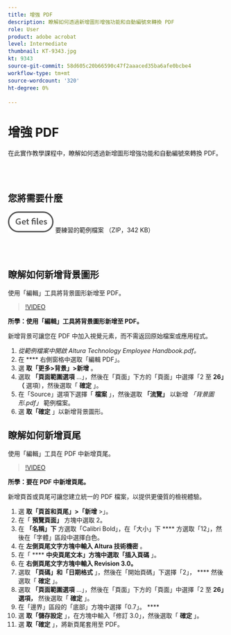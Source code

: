 ```yaml
---
title: 增強 PDF
description: 瞭解如何透過新增圖形增強功能和自動編號來轉換 PDF
role: User
product: adobe acrobat
level: Intermediate
thumbnail: KT-9343.jpg
kt: 9343
source-git-commit: 58d605c20b66590c47f2aaaced35ba6afe0bcbe4
workflow-type: tm+mt
source-wordcount: '320'
ht-degree: 0%

---
```


# 增強 PDF

在此實作教學課程中，瞭解如何透過新增圖形增強功能和自動編號來轉換 PDF。

<br> 

## 您將需要什麼

[![取得檔案 ](../assets/Getfiles.png)](../assets/Enhance.zip)
要練習的範例檔案 （ZIP，342 KB）

<br> 

## 瞭解如何新增背景圖形

使用「編輯」工具將背景圖形新增至 PDF。

>[!VIDEO](https://video.tv.adobe.com/v/338746?hidetitle=true)

**所學：使用「編輯」工具將背景圖形新增至 PDF。**

新增背景可讓您在 PDF 中加入視覺元素，而不需返回原始檔案或應用程式。

1. *從範例檔案中開啟 Altura Technology Employee Handbook.pdf。*
1. 在 **** 右側窗格中選取「編輯 PDF」。
1. 選 **取「更多>背景」>新增** 。
1. 選取 **「頁面範圍選項** ...」，然後在「頁面」下方的「頁面」中選擇「2 至 **26」（** 選項），然後選取「 **確定** 」。
1. 在「Source」選項下選擇「 **檔案** 」，然後選取 **「流覽」** 以新增 *「背景圖形.pdf」* 範例檔案。
1. 選 **取「確定** 」以新增背景圖形。

## 瞭解如何新增頁尾

使用「編輯」工具在 PDF 中新增頁尾。

>[!VIDEO](https://video.tv.adobe.com/v/338745?hidetitle=true)

**所學：要在 PDF 中新增頁尾。**

新增頁首或頁尾可讓您建立統一的 PDF 檔案，以提供更優質的檢視體驗。

1. 選 **取「頁首和頁尾」>「新增** >」。
1. 在「 **預覽頁面」** 方塊中選取 2。
1. 在 **「名稱」下** 方選取「Calibri Bold」，在「大小」下 **** 方選取「12」，然後在「字體」區段中選擇白色。
1. 在 **左側頁尾文字方塊中輸入 Altura 技術機密** 。
1. 在「 **** **中央頁尾文本」方塊中選取「插入頁碼** 」。
1. 在 **右側頁尾文字方塊中輸入 Revision 3.0。**
1. 選取 **「頁碼」和「日期格式** 」，然後在「開始頁碼」下選擇「2」， **** 然後選取「 **確定** 」。
1. 選取 **「頁面範圍選項** ...」，然後在「頁面」下方的「頁面」中選擇「2 至 **26」選項，** 然後選取「 **確定** 」。
1. 在「邊界」區段的「底部」方塊中選擇「0.7」。 ****
1. 選 **取「儲存設定** 」，在方塊中輸入「修訂 3.0」，然後選取「 **確定** 」。
1. 選 **取「確定** 」，將新頁尾套用至 PDF。


